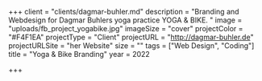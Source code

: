 +++
client = "clients/dagmar-buhler.md"
description = "Branding and Webdesign for Dagmar Buhlers yoga practice YOGA & BIKE. "
image = "uploads/fb_project_yogabike.jpg"
imageSize = "cover"
projectColor = "#F4F1EA"
projectType = "Client"
projectURL = "http://dagmar-buhler.de"
projectURLSite = "her Website"
size = ""
tags = ["Web Design", "Coding"]
title = "Yoga & Bike Branding"
year = 2022

+++
